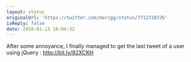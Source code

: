 ```yaml
---
layout: status
originalUrl: 'https://twitter.com/marcgg/status/7712720726'
isReply: false
date: 2010-01-13 16:04:32
---
```


After some annoyance, I finally managed to get the last tweet of a user using jQuery : http://bit.ly/92XCKH
